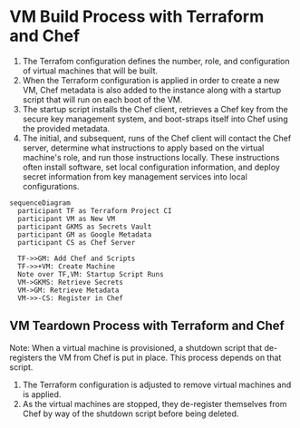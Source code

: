 # VM Build Process with Terraform and Chef

1. The Terrafom configuration defines the number, role, and configuration of
   virtual machines that will be built.
1. When the Terraform configuration is applied in order to create a new VM,
   Chef metadata is also added to the instance along with a startup script
   that will run on each boot of the VM.
1. The startup script installs the Chef client, retrieves a Chef key from the
   secure key management system, and boot-straps itself into Chef using the
   provided metadata.
1. The initial, and subsequent, runs of the Chef client will contact the Chef
   server, determine what instructions to apply based on the virtual machine's
   role, and run those instructions locally. These instructions often install
   software, set local configuration information, and deploy secret
   information from key management services into local configurations.


```mermaid
sequenceDiagram
  participant TF as Terraform Project CI
  participant VM as New VM
  participant GKMS as Secrets Vault
  participant GM as Google Metadata
  participant CS as Chef Server

  TF->>GM: Add Chef and Scripts
  TF->>+VM: Create Machine
  Note over TF,VM: Startup Script Runs
  VM->GKMS: Retrieve Secrets
  VM->GM: Retrieve Metadata
  VM->>-CS: Register in Chef
```

## VM Teardown Process with Terraform and Chef

Note: When a virtual machine is provisioned, a shutdown script that
de-registers the VM from Chef is put in place. This process depends on that
script.

1. The Terraform configuration is adjusted to remove virtual machines and is
   applied.
1. As the virtual machines are stopped, they de-register themselves from Chef
   by way of the shutdown script before being deleted.

